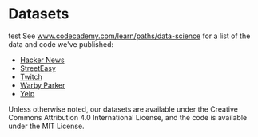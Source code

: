 # Datasets
test
See www.codecademy.com/learn/paths/data-science for a list of the data and code we've published:

- [Hacker News](hacker-news)
- [StreetEasy](streeteasy)
- [Twitch](twitch)
- [Warby Parker](warby-parker)
- [Yelp](yelp)

Unless otherwise noted, our datasets are available under the Creative Commons Attribution 4.0 International License, and the code is available under the MIT License.
